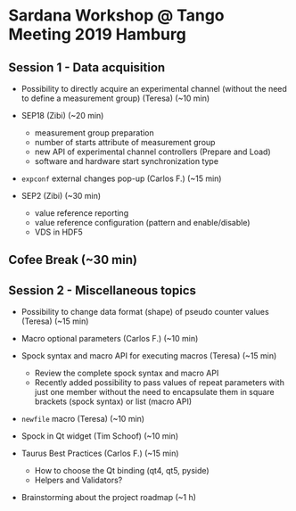 # Sardana Workshop @ Tango Meeting 2019 Hamburg

## Session 1 - Data acquisition

* Possibility to directly acquire an experimental channel
  (without the need to define a measurement group) (Teresa) (~10 min)

* SEP18 (Zibi) (~20 min)
    * measurement group preparation
    * number of starts attribute of measurement group
    * new API of experimental channel controllers (Prepare and Load)
    * software and hardware start synchronization type

* `expconf` external changes pop-up (Carlos F.) (~15 min)

* SEP2 (Zibi) (~30 min)
    * value reference reporting
    * value reference configuration (pattern and enable/disable)
    * VDS in HDF5

## Cofee Break (~30 min)

## Session 2 - Miscellaneous topics

* Possibility to change data format (shape) of pseudo counter values (Teresa)
  (~15 min)

* Macro optional parameters (Carlos F.) (~10 min)

* Spock syntax and macro API for executing macros (Teresa) (~15 min) 
    * Review the complete spock syntax and macro API
    * Recently added possibility to pass values of repeat parameters with just
      one member without the need to encapsulate them in square brackets
      (spock syntax) or list (macro API)

* `newfile` macro (Teresa) (~10 min)

* Spock in Qt widget (Tim Schoof) (~10 min)

* Taurus Best Practices (Carlos F.) (~15 min)
  * How to choose the Qt binding (qt4, qt5, pyside)
  * Helpers and Validators?

* Brainstorming about the project roadmap (~1 h)
